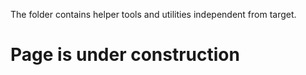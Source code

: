 The folder contains helper tools and utilities independent from target.


#    Page is under construction